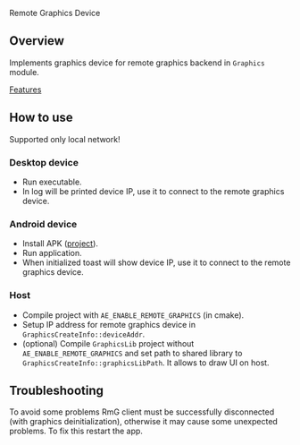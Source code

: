 Remote Graphics Device

## Overview

Implements graphics device for remote graphics backend in `Graphics` module.

[Features](https://github.com/azhirnov/as-en/blob/dev/AE/docs/engine/RemoteGraphicsFeatures.md)


## How to use

Supported only local network!

### Desktop device

* Run executable.
* In log will be printed device IP, use it to connect to the remote graphics device.

### Android device

* Install APK ([project](https://github.com/azhirnov/as-en/blob/dev/AE/android/rg-device)).
* Run application.
* When initialized toast will show device IP, use it to connect to the remote graphics device.

### Host

* Compile project with `AE_ENABLE_REMOTE_GRAPHICS` (in cmake).
* Setup IP address for remote graphics device in `GraphicsCreateInfo::deviceAddr`.
* (optional) Compile `GraphicsLib` project without `AE_ENABLE_REMOTE_GRAPHICS` and set path to shared library to `GraphicsCreateInfo::graphicsLibPath`. It allows to draw UI on host.


## Troubleshooting

To avoid some problems RmG client must be successfully disconnected (with graphics deinitialization), otherwise it may cause some unexpected problems. To fix this restart the app.


